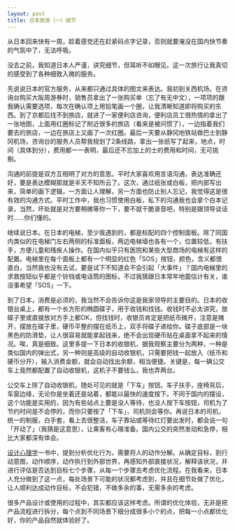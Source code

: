 ```yaml
---
layout: post
title: 日本旅游（一）细节
---
```


从日本回来快有一周，趁着感觉还在赶紧码点字记录，否则就要淹没在国内快节奏的气氛中了，无法呼吸。

没去之前，我知道日本人严谨，讲究细节，但耳听不如眼见。这一次旅行让我真切的感受到了各种细致入微的服务。

先说说日本的官方服务，从来都只通过具体的图文来表达。我初到关西机场，在咨询台购买大阪周游券时，销售员拿出了一张购买单（忘了有无中文），一项项的跟我确认需要选项，每次在确认项上用铅笔画一个圈，让我清晰知道即将购买的东西。到了京都后找不到旅店，就进了一家便利店咨询，便利店员工很热情的拿出了一张地图，上面用红圈标记了附近很多的旅店（看来是被问惯了），一边指着我们要去的旅店，一边在旅店上又画了一次红圈。最后一天要从静冈地铁站做巴士到静冈机场，咨询台的服务人员帮我规划了2条线路，拿出一张纸写了起来，地点，时间（具体到分），费用都一一表明，最后还不忘加上的士的费用和时间，无可挑剔。

沟通的前提是双方互相明了对方的意思。平时大家喜欢用言语沟通，表达准确还好，要是表达模糊那就是半天不知所云了。这次，通过纸张或白板，把内部写出来，简单的画下逻辑，一方面让人理解，另一方面也防止别人忘记，我觉得这是很有效的沟通方式。平时工作中，我也习惯使用白板，私下的沟通我也会拿个白本记录，当然，坏处就是对方要稍微等你一下，要不就干脆录音吧，特别是跟领导谈话时……你们懂的。

继续说日本。在日本的电梯，至少我遇到的，都是标配的四个控制面板。除了同国内类似的在电梯门左右两侧的标准面板，两边电梯墙也各有一个，位置较低，有扶手，方便儿童和残疾人操作。在国内似乎只有医院和某些大型商场的电梯有这样的配置。电梯里在每个面板上都有一个明显的红色「SOS」按钮，颜色，含义都恨直白，当然我也没有去试，要是试下不知道会不会引起「大事件」？国内电梯里的求救按钮似乎都是个铃铛或电话筒的图标，不过我猜跟日本常年地震估计有关，谁没事希望「SOS」一下。

到了日本，消费是必须的，我当然不会告诉你这是我家领导的主要目的。日本的收银台桌上，都有一个长方形的椭圆碟子，用于收钱和找钱。收钱时不必太讲究，放碟子里或直接放对方手上都OK，但找钱时，收银员肯定是把纸币摊开，注意是摊开，摆放在碟子里，硬币平整的摆在纸币上，双手将碟子递给你。碟子底部是一块黑色的防滑垫，让人很容易就能拿起钱来，绝不会出现硬币贴在桌面拿不起来的情况。唉，真是细致。这里多提一下日本的收银机，据我观察主要分为两种，一种是类似国内的弹出式，另一种则是高级的自动收银机，只需要把钱一起放入（纸币和硬币分开），输入消费金额，就会自动找出余额，相当便捷。关键是，每一辆公交车上竟然都配置了自动收银机，这机子不要钱么，我也弄两台。

公交车上除了自动收银机，随处可见的就是「下车」按钮。车子扶手，座椅背后，车窗边缘，无论你是坐着还是站着，都能以最快的速度按下。不同于国内的摆设，这个功能是实用的，因为有些站点上要是没人等待，也没人按下车按钮，司机为了节约时间是不会停的，而你只要按了「下车」，司机则会等你。再说日本的司机，统一的制服，白手套，看上去很整洁，车子靠站或等待红灯要出发时，都会说一句「开动了」（我猜是这意思），让乘客有心理准备。国内公交的突然发动和急停，相比大家都深有体会。

[设计心理学](http://book.douban.com/subject/4606471/)一书中，提到分析优化行为，需要将人的动作分解。从确定目标，到行动意图，动作顺序，动作执行到外部世界，再感知外部直接状况，解释该状况，并进行评估是否达到目标七个步骤，从每一个步骤去考虑优化流程。在我看来，日本人充分做到了这一点，每处场景下可能的状况都考虑到，并且在细节处做了优化，让人顺利达成动作目标，不会犯错，不做多余的事，无需多余的考虑。

很多产品设计或使用的过程中，其实都应该这样考虑。所谓的优化体验，无非是把产品流程进行拆分，每个点到不同场景下细分成很多小个的点，把每一小点都优化好，你的产品自然就体验好了。


